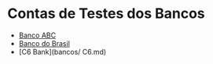 Contas de Testes dos Bancos
=====
* [Banco ABC](../bancos/ABC.md)
* [Banco do Brasil](/bancos/BB.md)
* [C6 Bank](bancos/ C6.md)  